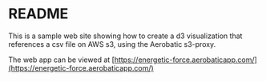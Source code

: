 # README #

This is a sample web site showing how to create a d3 visualization that references a csv file on AWS s3, using the Aerobatic s3-proxy.

The web app can be viewed at [https://energetic-force.aerobaticapp.com/](https://energetic-force.aerobaticapp.com/)
